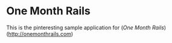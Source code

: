 # One Month Rails

This is the pinteresting sample application for 
(*One Month Rails*)(http://onemonthrails.com)